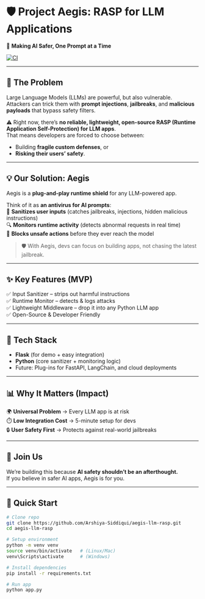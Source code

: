 # 🛡️ Project Aegis: RASP for LLM Applications  

🚀 **Making AI Safer, One Prompt at a Time**  

[![CI](https://github.com/Arshiya-Siddiqui/aegis-llm-rasp/actions/workflows/ci.yml/badge.svg)](https://github.com/Arshiya-Siddiqui/aegis-llm-rasp/actions/workflows/ci.yml)

---

## 🎯 The Problem  
Large Language Models (LLMs) are powerful, but also vulnerable.  
Attackers can trick them with **prompt injections**, **jailbreaks**, and **malicious payloads** that bypass safety filters.  

⚠️ Right now, there’s **no reliable, lightweight, open-source RASP (Runtime Application Self-Protection) for LLM apps**.  
That means developers are forced to choose between:  
- Building **fragile custom defenses**, or  
- **Risking their users’ safety**.  

---

## 💡 Our Solution: Aegis  
Aegis is a **plug-and-play runtime shield** for any LLM-powered app.  

Think of it as **an antivirus for AI prompts**:  
🧹 **Sanitizes user inputs** (catches jailbreaks, injections, hidden malicious instructions)  
🔍 **Monitors runtime activity** (detects abnormal requests in real time)  
🚫 **Blocks unsafe actions** before they ever reach the model  

> 🛡️ With Aegis, devs can focus on building apps, not chasing the latest jailbreak.  

---

## ✨ Key Features (MVP)  
✅ Input Sanitizer – strips out harmful instructions  
✅ Runtime Monitor – detects & logs attacks  
✅ Lightweight Middleware – drop it into any Python LLM app  
✅ Open-Source & Developer Friendly  

---

## 🔧 Tech Stack  
- **Flask** (for demo + easy integration)  
- **Python** (core sanitizer + monitoring logic)  
- Future: Plug-ins for FastAPI, LangChain, and cloud deployments  

---

## 📊 Why It Matters (Impact)  
🌍 **Universal Problem** → Every LLM app is at risk  
⏱️ **Low Integration Cost** → 5-minute setup for devs  
🔒 **User Safety First** → Protects against real-world jailbreaks  

---

## 🤝 Join Us  
We’re building this because **AI safety shouldn’t be an afterthought.**  
If you believe in safer AI apps, Aegis is for you.  

---

## 🧪 Quick Start  

```bash
# Clone repo
git clone https://github.com/Arshiya-Siddiqui/aegis-llm-rasp.git
cd aegis-llm-rasp

# Setup environment
python -m venv venv
source venv/bin/activate   # (Linux/Mac)
venv\Scripts\activate      # (Windows)

# Install dependencies
pip install -r requirements.txt

# Run app
python app.py
